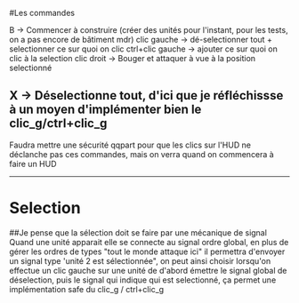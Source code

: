 #Les commandes

B 					-> Commencer à construire (créer des unités pour l'instant,
						pour les tests, on a pas encore de bâtiment mdr)
clic gauche 		-> dé-selectionner tout + selectionner ce sur quoi on clic
ctrl+clic gauche 	-> ajouter ce sur quoi on clic à la selection
clic droit 			-> Bouger et attaquer à vue à la position selectionné

X 					-> Déselectionne tout, d'ici que je réfléchissse à un
						moyen d'implémenter bien le clic_g/ctrl+clic_g
---
Faudra mettre une sécurité qqpart pour que les clics sur l'HUD ne déclanche pas
ces commandes, mais on verra quand on commencera à faire un HUD

---
# Selection
##Je pense que la sélection doit se faire par une mécanique de signal
Quand une unité apparait elle se connecte au signal ordre global, en plus de 
gérer les ordres de types "tout le monde attaque ici" il permettra d'envoyer un 
signal type 'unité 2 est sélectionnée", on peut ainsi choisir lorsqu'on effectue
un clic gauche sur une unité de d'abord émettre le signal global de déselection,
puis le signal qui indique qui est selectionné, ça permet une implémentation
safe du clic_g / ctrl+clic_g
